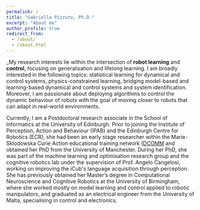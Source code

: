 ```yaml
---
permalink: /
title: "Gabriella Pizzuto, Ph.D."
excerpt: "About me"
author_profile: true
redirect_from: 
  - /about/
  - /about.html
---
```


_My research interests lie within the intersection of **robot learning** and **control**, focusing on generalisation and lifelong learning. I am broadly interested in the following topics: statistical learning for dynamical and control systems, physics-constrained learning, bridging model-based and learning-based dynamical and control systems and system identification. Moreover, I am passionate about deploying algorithms to control the dynamic behaviour of robots with the goal of moving closer to robots that can adapt in real-world environments.

Currently, I am a Postdoctoral research associate in the School of Informatics at the University of Edinburgh. Prior to joining the Institute of Perception, Action and Behaviour (IPAB) and the Edinburgh Centre for Robotics (ECR), she had been an early stage researcher within the Marie-Sklodowska Curie Action educational training network ([DCOMM](https://www.dcomm.eu/) and obtained her PhD from the University of Manchester. During her PhD, she was part of the machine learning and optimisation research group and the cognitive robotics lab under the supervision of Prof. Angelo Cangelosi, working on improving the iCub's language acquisition through perception.  She has previously obtained her Master’s degree in Computational Neuroscience and Cognitive Robotics at the University of Birmingham, where she worked mostly on model learning and control applied to robotic manipulators, and graduated as an electrical engineer from the University of Malta, specialising in control and electronics.




